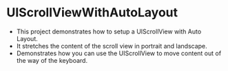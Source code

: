 UIScrollViewWithAutoLayout
==========================

- This project demonstrates how to setup a UIScrollView with Auto Layout.
- It stretches the content of the scroll view in portrait and landscape.
- Demonstrates how you can use the UIScrollView to move content out of the way of the keyboard.
